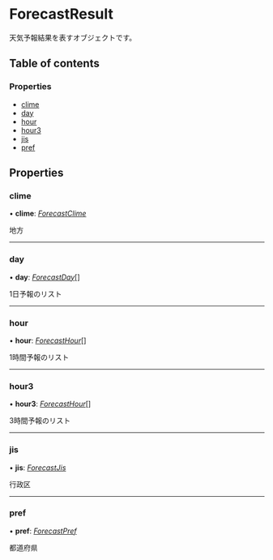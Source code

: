 # ForecastResult


天気予報結果を表すオブジェクトです。

## Table of contents

### Properties

- [clime](forecastresult.md#clime)
- [day](forecastresult.md#day)
- [hour](forecastresult.md#hour)
- [hour3](forecastresult.md#hour3)
- [jis](forecastresult.md#jis)
- [pref](forecastresult.md#pref)

## Properties

### clime

• **clime**: [*ForecastClime*](forecastclime.md)

地方

___

### day

• **day**: [*ForecastDay*](forecastday.md)[]

1日予報のリスト

___

### hour

• **hour**: [*ForecastHour*](forecasthour.md)[]

1時間予報のリスト

___

### hour3

• **hour3**: [*ForecastHour*](forecasthour.md)[]

3時間予報のリスト

___

### jis

• **jis**: [*ForecastJis*](forecastjis.md)

行政区

___

### pref

• **pref**: [*ForecastPref*](forecastpref.md)

都道府県

